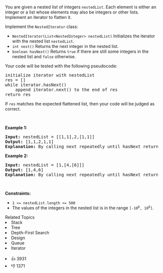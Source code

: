 <p>You are given a nested list of integers <code>nestedList</code>. Each element is either an integer or a list whose elements may also be integers or other lists. Implement an iterator to flatten it.</p>

<p>Implement the <code>NestedIterator</code> class:</p>

<ul> 
 <li><code>NestedIterator(List&lt;NestedInteger&gt; nestedList)</code> Initializes the iterator with the nested list <code>nestedList</code>.</li> 
 <li><code>int next()</code> Returns the next integer in the nested list.</li> 
 <li><code>boolean hasNext()</code> Returns <code>true</code> if there are still some integers in the nested list and <code>false</code> otherwise.</li> 
</ul>

<p>Your code will be tested with the following pseudocode:</p>

<pre>
initialize iterator with nestedList
res = []
while iterator.hasNext()
    append iterator.next() to the end of res
return res
</pre>

<p>If <code>res</code> matches the expected flattened list, then your code will be judged as correct.</p>

<p>&nbsp;</p> 
<p><strong>Example 1:</strong></p>

<pre>
<strong>Input:</strong> nestedList = [[1,1],2,[1,1]]
<strong>Output:</strong> [1,1,2,1,1]
<strong>Explanation:</strong> By calling next repeatedly until hasNext returns false, the order of elements returned by next should be: [1,1,2,1,1].
</pre>

<p><strong>Example 2:</strong></p>

<pre>
<strong>Input:</strong> nestedList = [1,[4,[6]]]
<strong>Output:</strong> [1,4,6]
<strong>Explanation:</strong> By calling next repeatedly until hasNext returns false, the order of elements returned by next should be: [1,4,6].
</pre>

<p>&nbsp;</p> 
<p><strong>Constraints:</strong></p>

<ul> 
 <li><code>1 &lt;= nestedList.length &lt;= 500</code></li> 
 <li>The values of the integers in the nested list is in the range <code>[-10<sup>6</sup>, 10<sup>6</sup>]</code>.</li> 
</ul>

<div><div>Related Topics</div><div><li>Stack</li><li>Tree</li><li>Depth-First Search</li><li>Design</li><li>Queue</li><li>Iterator</li></div></div><br><div><li>👍 3931</li><li>👎 1371</li></div>